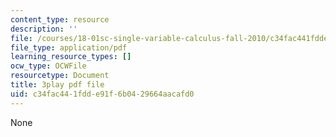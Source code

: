 ```yaml
---
content_type: resource
description: ''
file: /courses/18-01sc-single-variable-calculus-fall-2010/c34fac441fdde91f6b0429664aacafd0_G_HS1Dan_x4.pdf
file_type: application/pdf
learning_resource_types: []
ocw_type: OCWFile
resourcetype: Document
title: 3play pdf file
uid: c34fac44-1fdd-e91f-6b04-29664aacafd0
---
```

None

